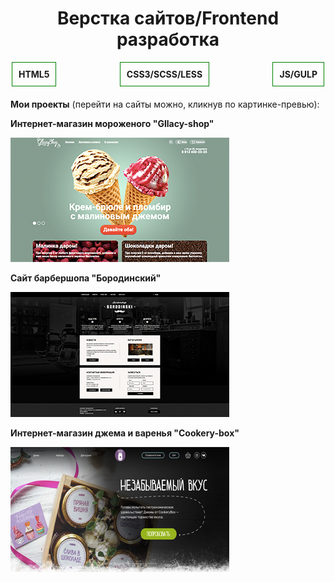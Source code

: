 <meta name='freelancehunt' content='4784a3120edd0e7' />
<h1 style="text-align:center;font-weight:bold;">Верстка сайтов/Frontend разработка</h1>
<ul style="list-style:none;display:flex;max-width:500px;padding:0;margin:0 auto;margin-bottom:20px;justify-content:space-between;flex-wrap:wrap;font-weight:bold;">
  <li style="padding:10px; border:1px solid green;">HTML5</li>
  <li style="padding:10px; border:1px solid green;">CSS3/SCSS/LESS</li>
  <li style="padding:10px; border:1px solid green;">JS/GULP</li>
</ul>
<b style="text-align:center;">Мои проекты</b> (перейти на сайты можно, кликнув по картинке-превью): 
<ul style="list-style:none;display:flex;max-width:760px;margin:0 auto;margin-bottom:20px;padding:0;justify-content:space-between;flex-wrap:wrap;">
  <li><p><b>Интернет-магазин мороженого "Gllacy-shop"</b></p><a href="https://karinakarapetyanweb.github.io/projects/gllacy-shop/"><img src="img/gllacy-index.jpg" alt="Превью сайта"></a></li>
  <li><p><b>Сайт барбершопа "Бородинский"</b></p><a href="https://karinakarapetyanweb.github.io/projects/barbershop/"><img src="img/barbershop-index.jpg" alt="Превью сайта"></a></li>
  <li><p><b>Интернет-магазин джема и варенья "Cookery-box"</b></p><a href="https://karinakarapetyanweb.github.io/projects/cookery-project/"><img src="img/cookery-index.jpg" alt="Превью сайта"></a></li>
</ul>
